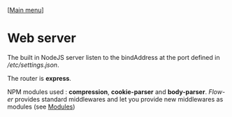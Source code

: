 [[Main menu](menu.md)]

Web server
==========

The built in NodeJS server listen to the bindAddress at the port defined in _/etc/settings.json_.

The router is __express__.

NPM modules used : __compression__, __cookie-parser__ and __body-parser__.
_Flow-er_ provides standard middlewares and let you provide new middlewares as modules (see [Modules](fr15Modules.md))